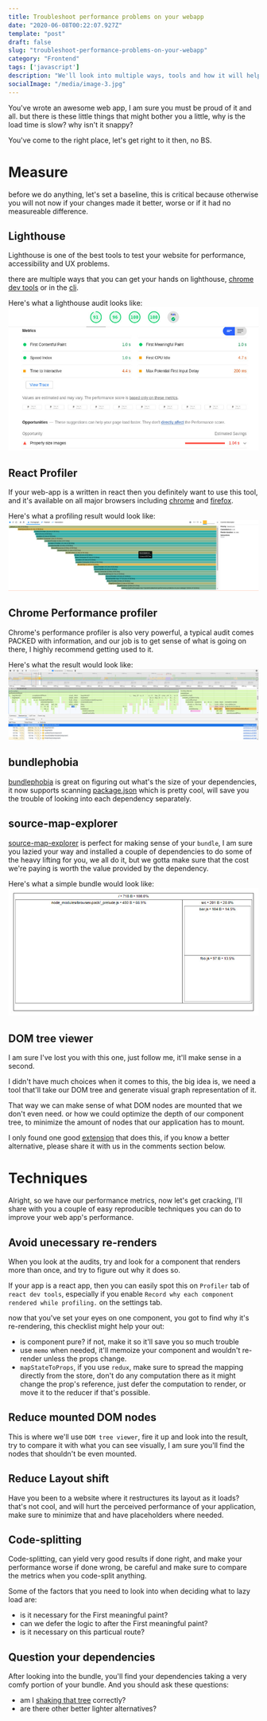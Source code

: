 ```yaml
---
title: Troubleshoot performance problems on your webapp
date: "2020-06-08T00:22:07.927Z"
template: "post"
draft: false
slug: "troubleshoot-performance-problems-on-your-webapp"
category: "Frontend"
tags: ['javascript']
description: "We'll look into multiple ways, tools and how it will help you make your web app faster!"
socialImage: "/media/image-3.jpg"
---
```


You've wrote an awesome web app, I am sure you must be proud of it and all. but there is these little things that might bother you a little, why is the load time is slow? why isn't it snappy?

You've come to the right place, let's get right to it then, no BS.

# Measure

before we do anything, let's set a baseline, this is critical because otherwise you will not now if your changes made it better, worse or if it had no measureable difference.

## Lighthouse

Lighthouse is one of the best tools to test your website for performance, accessibility and UX problems.

there are multiple ways that you can get your hands on lighthouse, [chrome dev tools](https://developers.google.com/web/tools/lighthouse#devtoolsasda) or in the [cli](https://developers.google.com/web/tools/lighthouse#cli).

Here's what a lighthouse audit looks like:
![blog lighthouse audit](/media/2020-06-08/blog-audit.jpg)

## React Profiler

If your web-app is a written in react then you definitely want to use this tool, and it's available on all major browsers including [chrome](https://chrome.google.com/webstore/detail/react-developer-tools/fmkadmapgofadopljbjfkapdkoienihi?hl=en) and [firefox](https://addons.mozilla.org/en-GB/firefox/addon/react-devtools/).

Here's what a profiling result would look like:
![blog react profiler audit](/media/2020-06-08/blog-react-audit.jpg)

## Chrome Performance profiler

Chrome's performance profiler is also very powerful, a typical audit comes PACKED with information, and our job is to get sense of what is going on there, I highly recommend getting used to it.

Here's what the result would look like:
![blog chrome performance audit](/media/2020-06-08/blog-chrome-performance-profiler.jpg)

## bundlephobia

[bundlephobia](https://bundlephobia.com/) is great on figuring out what's the size of your dependencies, it now supports scanning [package.json](https://bundlephobia.com/scan) which is pretty cool, will save you the trouble of looking into each dependency separately.

## source-map-explorer

[source-map-explorer](https://www.npmjs.com/package/source-map-explorer) is perfect for making sense of your `bundle`, I am sure you lazied your way and installed a couple of dependencies to do some of the heavy lifting for you, we all do it, but we gotta make sure that the cost we're paying is worth the value provided by the dependency.

Here's what a simple bundle would look like:
![source-map-explorer](/media/2020-06-08/source-map-explorer.jpg)

## DOM tree viewer

I am sure I've lost you with this one, just follow me, it'll make sense in a second.

I didn't have much choices when it comes to this, the big idea is, we need a tool that'll take our DOM tree and generate visual graph representation of it.

That way we can make sense of what DOM nodes are mounted that we don't even need. or how we could optimize the depth of our component tree, to minimize the amount of nodes that our application has to mount.

I only found one good [extension](https://chrome.google.com/webstore/detail/dom-node-tree-viewer/jbplakkefflidgnjhckoahendgekokfc?hl=en) that does this, if you know a better alternative, please share it with us in the comments section below.

# Techniques

Alright, so we have our performance metrics, now let's get cracking, I'll share with you a couple of easy reproducible techniques you can do to improve your web app's performance.

## Avoid unecessary re-renders

When you look at the audits, try and look for a component that renders more than once, and try to figure out why it does so.

If your app is a react app, then you can easily spot this on `Profiler` tab of `react dev tools`, especially if you enable `Record why each component rendered while profiling.` on the settings tab.

now that you've set your eyes on one component, you got to find why it's re-rendering, this checklist might help your out:
- is component pure? if not, make it so it'll save you so much trouble
- use `memo` when needed, it'll memoize your component and wouldn't re-render unless the props change.
- `mapStateToProps`, if you use `redux`, make sure to spread the mapping directly from the store, don't do any computation there as it might change the prop's reference, just defer the computation to render, or move it to the reducer if that's possible.

## Reduce mounted DOM nodes

This is where we'll use `DOM tree viewer`, fire it up and look into the result, try to compare it with what you can see visually, I am sure you'll find the nodes that shouldn't be even mounted.

## Reduce Layout shift

Have you been to a website where it restructures its layout as it loads? that's not cool, and will hurt the perceived performance of your application, make sure to minimize that and have placeholders where needed.

## Code-splitting

Code-splitting, can yield very good results if done right, and make your performance worse if done wrong, be careful and make sure to compare the metrics when you code-split anything.

Some of the factors that you need to look into when deciding what to lazy load are:
- is it necessary for the First meaningful paint?
- can we defer the logic to after the First meaningful paint?
- is it necessary on this particual route?

## Question your dependencies

After looking into the bundle, you'll find your dependencies taking a very comfy portion of your bundle.
And you should ask these questions:
- am I [shaking that tree](https://webpack.js.org/guides/tree-shaking/) correctly?
- are there other better lighter alternatives?
